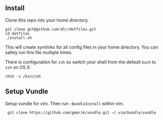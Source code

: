 Install
-------

Clone this repo into your home directory.

    git clone git@github.com:mlr/dotfiles.git
    cd dotfiles
    ./install.sh

This will create symlinks for all config files in your home directory. You can
safely run this file multiple times.

There is configuration for `zsh` so switch your shell from the default `bash` to `zsh` on OS X:

    chsh -s /bin/zsh

Setup Vundle
------------

Setup vundle for vim. Then run `:BundleInstall` within vim.

     git clone https://github.com/gmarik/vundle.git ~/.vim/bundle/vundle
